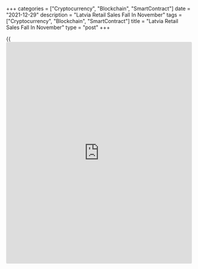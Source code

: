 +++
categories = ["Cryptocurrency", "Blockchain", "SmartContract"]
date = "2021-12-29"
description = "Latvia Retail Sales Fall In November"
tags = ["Cryptocurrency", "Blockchain", "SmartContract"]
title = "Latvia Retail Sales Fall In November"
type = "post"
+++

{{<iframe id="large-banner" src="https://www.bounty.group/#slide=13.0" width="100%" height="600" scrolling="no" style="border: 0px solid rgb(216, 221, 230); border-radius: 3px;">}}

Latvia's retail sales decreased in November, figures from the Central
Statistical Bureau showed on Wednesday.

Retail sales declined a [calendar](https://www.fintechee.com/web-trader/) adjusted 3.7 percent year-over-year in
November.

Turnover of retail trade in non-food products declined 7.3 percent
yearly in November, while those of food products grew 0.3 percent. Sales
of automotive fuels fell 2.6 percent.

Turnover of retail sale via mail order houses or via internet grew the
most by 35.1 percent and those of pharmaceutical and medical goods
gained 6.2 percent.

On a monthly basis, retail sales decreased a seasonally adjusted 3.6
percent in November.

For comments and feedback [contact](https://www.playgroundfx.com/contact/): editorial@rtt[news](https://www.letsplayfx.com/blog/forex-news-website/).com

[Economic News][1]

 **What parts of the world are seeing the best (and worst) economic
performances lately? Click[here][2] to check out our [Econ Scorecard][2]
and find out! See up-to-the-moment [ranking](https://www.playgroundfx.com/blog/crypto-exchange-ranking/)s for the best and worst
performers in [GDP][3], [unemployment rate][4], [inflation][5] and much
more.**

   1. www.rtt[news](https://www.letsplayfx.com/blog/forex-news-website/).com/Content/EconomicNews.aspx
   2. www.rtt[news](https://www.letsplayfx.com/blog/forex-news-website/).com/economic-scorecard/world-rank/PPI/highest-performance.aspx
   3. www.rtt[news](https://www.letsplayfx.com/blog/forex-news-website/).com/economic-scorecard/world-rank/GDP/highest-performance.aspx
   4. www.rtt[news](https://www.letsplayfx.com/blog/forex-news-website/).com/economic-scorecard/world-rank/unemployment-rate/lowest-performance.aspx
   5. www.rtt[news](https://www.letsplayfx.com/blog/forex-news-website/).com/economic-scorecard/world-rank/CPI/highest-performance.aspx